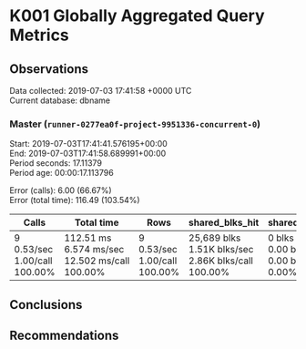 # K001 Globally Aggregated Query Metrics

## Observations ##
Data collected: 2019-07-03 17:41:58 +0000 UTC  
Current database: dbname  



### Master (`runner-0277ea0f-project-9951336-concurrent-0`) ###
Start: 2019-07-03T17:41:41.576195+00:00  
End: 2019-07-03T17:41:58.689991+00:00  
Period seconds: 17.11379  
Period age: 00:00:17.113796  

Error (calls): 6.00 (66.67%)  
Error (total time): 116.49 (103.54%)

| Calls | Total&nbsp;time | Rows | shared_blks_hit | shared_blks_read | shared_blks_dirtied | shared_blks_written | blk_read_time | blk_write_time | kcache_reads | kcache_writes | kcache_user_time_ms | kcache_system_time |
|-------|------------|------|-----------------|------------------|---------------------|---------------------|---------------|----------------|--------------|---------------|---------------------|--------------------|
|9<br/>0.53/sec<br/>1.00/call<br/>100.00% |112.51&nbsp;ms<br/>6.574&nbsp;ms/sec<br/>12.502&nbsp;ms/call<br/>100.00% |9<br/>0.53/sec<br/>1.00/call<br/>100.00% |25,689&nbsp;blks<br/>1.51K&nbsp;blks/sec<br/>2.86K&nbsp;blks/call<br/>100.00% |0&nbsp;blks<br/>0.00&nbsp;blks/sec<br/>0.00&nbsp;blks/call<br/>0.00% |0&nbsp;blks<br/>0.00&nbsp;blks/sec<br/>0.00&nbsp;blks/call<br/>0.00% |0&nbsp;blks<br/>0.00&nbsp;blks/sec<br/>0.00&nbsp;blks/call<br/>0.00% |0.00&nbsp;ms<br/>0.000&nbsp;ms/sec<br/>0.000&nbsp;ms/call<br/>0.00% |0.00&nbsp;ms<br/>0.000&nbsp;ms/sec<br/>0.000&nbsp;ms/call<br/>0.00% |0.00&nbsp;bytes<br/>0.00&nbsp;bytes/sec<br/>0.00&nbsp;bytes/call<br/>0.00% |0.00&nbsp;bytes<br/>0.00&nbsp;bytes/sec<br/>0.00&nbsp;bytes/call<br/>0.00% |0.00&nbsp;ms<br/>0.000&nbsp;ms/sec<br/>0.000&nbsp;ms/call<br/>0.00% |0.00&nbsp;ms<br/>0.000&nbsp;ms/sec<br/>0.000&nbsp;ms/call<br/>0.00%|





## Conclusions ##


## Recommendations ##

